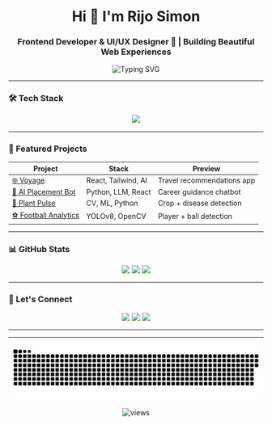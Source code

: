 <!-- Rijo Simon GitHub Profile README -->

<h1 align="center">Hi 👋 I'm Rijo Simon</h1>
<h3 align="center">Frontend Developer & UI/UX Designer 🎨 | Building Beautiful Web Experiences</h3>

<p align="center">
  <img src="https://readme-typing-svg.demolab.com?font=Fira+Code&duration=2000&pause=1000&center=true&vCenter=true&width=435&lines=Designing+Beautiful+Interfaces;Bringing+Figma+to+Life;Hackathon+Lover+%F0%9F%94%A5;Always+Learning+Something+New!" alt="Typing SVG" />
</p>

---

### 🛠️ Tech Stack

<p align="center">
  <img src="https://skillicons.dev/icons?i=react,nextjs,tailwind,figma,js,ts,python,html,css,vscode,git,github,linux,opencv,tensorflow" />
</p>

---

### 🚀 Featured Projects

| Project | Stack | Preview |
|--------|--------|---------|
| [🌐 Voyage](https://github.com/Rijo-1/Voyage2.0) | React, Tailwind, AI | Travel recommendations app |
| [🤖 AI Placement Bot](https://github.com/Rijo-1/AI-Placement-Trainer-Chatbot) | Python, LLM, React | Career guidance chatbot |
| [🌿 Plant Pulse](https://github.com/Rijo-1/PlantPulse) | CV, ML, Python | Crop + disease detection |
| [⚽ Football Analytics](https://github.com/Rijo-1/Football-Analysis-using-Computer-Vision-with-Yolov8-OpenCV) | YOLOv8, OpenCV | Player + ball detection |

---

### 📊 GitHub Stats

<p align="center">
  <img src="https://github-readme-stats.vercel.app/api?username=Rijo-1&show_icons=true&theme=radical&count_private=true&hide_rank=false" height="180" />
  <img src="https://github-readme-streak-stats.herokuapp.com?user=Rijo-1&theme=radical" height="180" />
  <img src="https://github-readme-stats.vercel.app/api/top-langs/?username=Rijo-1&layout=compact&theme=radical" height="180" />
</p>

---

### 📍 Let's Connect

<p align="center">
  <a href="https://www.linkedin.com/in/rijo-simon-927559278"><img src="https://img.shields.io/badge/LinkedIn-%230077B5.svg?&style=for-the-badge&logo=linkedin&logoColor=white"/></a>
  <a href="https://rijosimon.netlify.app"><img src="https://img.shields.io/badge/Portfolio-%2312100E.svg?&style=for-the-badge&logo=vercel&logoColor=white"/></a>
  <a href="mailto:rijosimon44@gmail.com"><img src="https://img.shields.io/badge/Gmail-D14836?style=for-the-badge&logo=gmail&logoColor=white"/></a>
</p>

---

---
![Snake animation](https://github.com/Rijo-1/Rijo-1/blob/output/github-snake.svg)



<p align="center">
  <img src="https://komarev.com/ghpvc/?username=Rijo-1&label=Profile+Views&color=0e75b6&style=flat" alt="views" />
</p>
